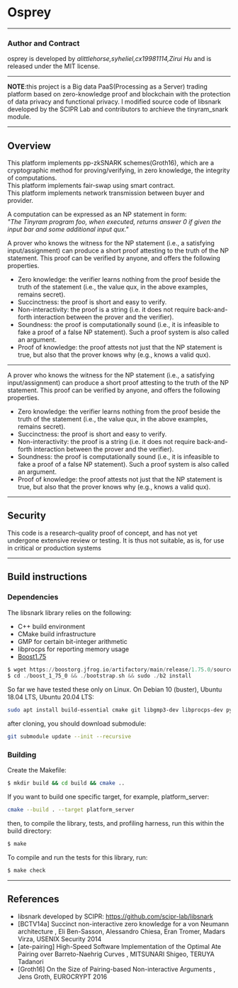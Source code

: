 Osprey
============
---------------------------
### Author and Contract

osprey is developed by *alittlehorse,syheliel,cx19981114,Zirui Hu* and is released under the MIT license.

------------------------------
**NOTE**:this project is a Big data PaaS(Processing as a Server) trading platform based on zero-knowledge proof and blockchain with the protection of data privacy and functional privacy.
I modified source code of libsnark developed by the SCIPR Lab and contributors to archieve the tinyram_snark module.

----------------------------------
## Overview
This platform implements pp-zkSNARK schemes(Groth16), which are a cryptographic method for proving/verifying, in zero knowledge, the integrity of computations.  
This platform implements fair-swap using smart contract.  
This platform implements network transmission between buyer and provider.

A computation can be expressed as an NP statement in form:  
*"The Tinyram program foo, when executed, returns answer 0 if given the input bar and some additional input qux."*

A prover who knows the witness for the NP statement (i.e., a satisfying input/assignment) can produce a short proof attesting to the truth of the NP statement. This proof can be verified by anyone, and offers the following properties.

+ Zero knowledge: the verifier learns nothing from the proof beside the truth of the statement (i.e., the value qux, in the above examples, remains secret).
+ Succinctness: the proof is short and easy to verify.
+ Non-interactivity: the proof is a string (i.e. it does not require back-and-forth interaction between the prover and the verifier).
+ Soundness: the proof is computationally sound (i.e., it is infeasible to fake a proof of a false NP statement). Such a proof system is also called an argument.
+ Proof of knowledge: the proof attests not just that the NP statement is true, but also that the prover knows why (e.g., knows a valid qux).

---------------------

A prover who knows the witness for the NP statement (i.e., a satisfying input/assignment) can produce a short proof attesting to the truth of the NP statement. This proof can be verified by anyone, and offers the following properties.

+ Zero knowledge: the verifier learns nothing from the proof beside the truth of the statement (i.e., the value qux, in the above examples, remains secret).
+ Succinctness: the proof is short and easy to verify.
+ Non-interactivity: the proof is a string (i.e. it does not require back-and-forth interaction between the prover and the verifier).
+ Soundness: the proof is computationally sound (i.e., it is infeasible to fake a proof of a false NP statement). Such a proof system is also called an argument.
+ Proof of knowledge: the proof attests not just that the NP statement is true, but also that the prover knows why (e.g., knows a valid qux).


--------------------------------
## Security
This code is a research-quality proof of concept, and has not yet undergone extensive review or testing. It is thus not suitable, as is, for use in critical or production systems

-------------------------------
## Build instructions

### Dependencies
The libsnark library relies on the following:

+ C++ build environment
+ CMake build infrastructure
+ GMP for certain bit-integer arithmetic
+ libprocps for reporting memory usage
+ [Boost1.75](https://www.boost.org/users/history/version_1_75_0.html)
```asm
$ wget https://boostorg.jfrog.io/artifactory/main/release/1.75.0/source/boost_1_75_0.tar.bz2 && tar -xvf ./boost_1_75_0.tar.bz2 
$ cd ./boost_1_75_0 && ./bootstrap.sh && sudo ./b2 install
```

So far we have tested these only on Linux. On Debian 10 (buster), Ubuntu 18.04 LTS, Ubuntu 20.04 LTS:
```bash
sudo apt install build-essential cmake git libgmp3-dev libprocps-dev python3-markdown libboost-program-options-dev libssl-dev python3 pkg-config python3-dev libevent-dev libfmt-dev
```
after cloning, you should download submodule:
```bash
git submodule update --init --recursive
```

### Building
Create the Makefile:
```bash
$ mkdir build && cd build && cmake ..
```
If you want to build one specific target, for example, platform_server:
```bash
cmake --build . --target platform_server
```
then, to compile the library, tests, and profiling harness, run this within the build directory:
```bash
$ make
```
To compile and run the tests for this library, run:
```bash
$ make check
```

----------------------------------------
## References
+ libsnark developed by SCIPR: https://github.com/scipr-lab/libsnark
+ [BCTV14a] Succinct non-interactive zero knowledge for a von Neumann architecture , Eli Ben-Sasson, Alessandro Chiesa, Eran Tromer, Madars Virza, USENIX Security 2014
+ [ate-pairing] High-Speed Software Implementation of the Optimal Ate Pairing over Barreto-Naehrig Curves , MITSUNARI Shigeo, TERUYA Tadanori
+ [Groth16] On the Size of Pairing-based Non-interactive Arguments , Jens Groth, EUROCRYPT 2016


